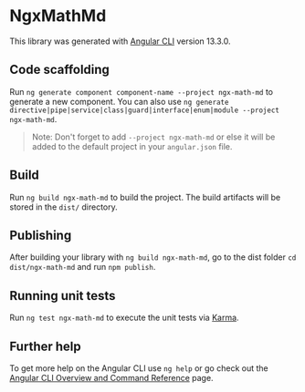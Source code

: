 # NgxMathMd

This library was generated with [Angular CLI](https://github.com/angular/angular-cli) version 13.3.0.

## Code scaffolding

Run `ng generate component component-name --project ngx-math-md` to generate a new component. You can also use `ng generate directive|pipe|service|class|guard|interface|enum|module --project ngx-math-md`.
> Note: Don't forget to add `--project ngx-math-md` or else it will be added to the default project in your `angular.json` file. 

## Build

Run `ng build ngx-math-md` to build the project. The build artifacts will be stored in the `dist/` directory.

## Publishing

After building your library with `ng build ngx-math-md`, go to the dist folder `cd dist/ngx-math-md` and run `npm publish`.

## Running unit tests

Run `ng test ngx-math-md` to execute the unit tests via [Karma](https://karma-runner.github.io).

## Further help

To get more help on the Angular CLI use `ng help` or go check out the [Angular CLI Overview and Command Reference](https://angular.io/cli) page.
